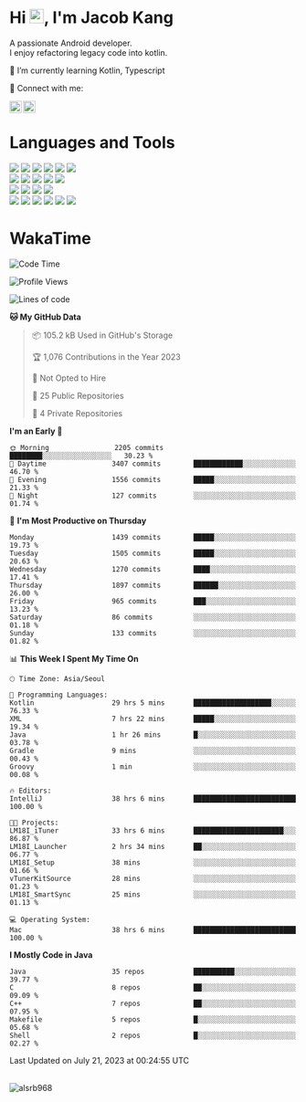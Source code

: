 # Hi <img src="https://media.giphy.com/media/hvRJCLFzcasrR4ia7z/giphy.gif" width="25px">, I'm Jacob Kang
A passionate Android developer.
</br>
I enjoy refactoring legacy code into kotlin.

🌱 I’m currently learning Kotlin, Typescript

🤝 Connect with me:

<a href="https://www.linkedin.com/in/minkyu-kang-b7477b1b2/"><img align="left" src="https://raw.githubusercontent.com/yushi1007/yushi1007/main/images/linkedin.svg" alt="Minkyu Kang | LinkedIn" width="21px"/></a>
<a href="https://www.instagram.com/_jacob_kang/"><img align="left" src="https://raw.githubusercontent.com/yushi1007/yushi1007/main/images/instagram.svg" alt="Jacob Kang | Instagram" width="21px"/></a>

</br>

# Languages and Tools

<div align="left">
<img src="https://img.shields.io/badge/java-007396?logo=java&logoColor=white"/>
<img src="https://img.shields.io/badge/kotlin-7F52FF?logo=kotlin&logoColor=white"/>
<img src="https://img.shields.io/badge/python-3776AB?logo=python&logoColor=white"/>
<img src="https://img.shields.io/badge/bash shell-4EAA25?logo=gnubash&logoColor=white"/>
<img src="https://img.shields.io/badge/c-A8B9CC?logo=c&logoColor=white"/>
<img src="https://img.shields.io/badge/c++-00599C?logo=c%2b%2b&logoColor=white"/>
</div>
<div align="left">
<img src="https://img.shields.io/badge/git-F05032?logo=git&logoColor=white"/>
<img src="https://img.shields.io/badge/github-181717?logo=github&logoColor=white"/>
<img src="https://img.shields.io/badge/mysql-4479A1?logo=mysql&logoColor=white"/>
<img src="https://img.shields.io/badge/sqlite-003B57?logo=sqlite&logoColor=white"/>
<img src="https://img.shields.io/badge/amazon AWS-232F3E?logo=amazonaws&logoColor=white"/>
</div>
<div align="left">
<img src="https://img.shields.io/badge/android-3DDC84?logo=android&logoColor=white"/>
<img src="https://img.shields.io/badge/linux-FCC624?logo=linux&logoColor=white"/>
<img src="https://img.shields.io/badge/flask-000000?logo=flask&logoColor=white"/>
<img src="https://img.shields.io/badge/arduino-00979D?logo=arduino&logoColor=white"/>
</div>
<div align="left">
<img src="https://img.shields.io/badge/slack-4A154B?logo=slack&logoColor=white"/>
<img src="https://img.shields.io/badge/notion-000000?logo=notion&logoColor=white"/>
<img src="https://img.shields.io/badge/jira-0052CC?logo=jira&logoColor=white"/>
<img src="https://img.shields.io/badge/postman-FF6C37?logo=postman&logoColor=white"/>
<img src="https://img.shields.io/badge/intellij-000000?logo=intellijidea&logoColor=white"/>
<img src="https://img.shields.io/badge/pycharm-000000?logo=pycharm&logoColor=white"/>
</div>

# WakaTime

<!--START_SECTION:waka-->
![Code Time](http://img.shields.io/badge/Code%20Time-2%2C784%20hrs%2032%20mins-blue)

![Profile Views](http://img.shields.io/badge/Profile%20Views-0-blue)

![Lines of code](https://img.shields.io/badge/From%20Hello%20World%20I%27ve%20Written-4.8%20million%20lines%20of%20code-blue)

**🐱 My GitHub Data** 

> 📦 105.2 kB Used in GitHub's Storage 
 > 
> 🏆 1,076 Contributions in the Year 2023
 > 
> 🚫 Not Opted to Hire
 > 
> 📜 25 Public Repositories 
 > 
> 🔑 4 Private Repositories 
 > 
**I'm an Early 🐤** 

```text
🌞 Morning                2205 commits        ████████░░░░░░░░░░░░░░░░░   30.23 % 
🌆 Daytime                3407 commits        ████████████░░░░░░░░░░░░░   46.70 % 
🌃 Evening                1556 commits        █████░░░░░░░░░░░░░░░░░░░░   21.33 % 
🌙 Night                  127 commits         ░░░░░░░░░░░░░░░░░░░░░░░░░   01.74 % 
```
📅 **I'm Most Productive on Thursday** 

```text
Monday                   1439 commits        █████░░░░░░░░░░░░░░░░░░░░   19.73 % 
Tuesday                  1505 commits        █████░░░░░░░░░░░░░░░░░░░░   20.63 % 
Wednesday                1270 commits        ████░░░░░░░░░░░░░░░░░░░░░   17.41 % 
Thursday                 1897 commits        ██████░░░░░░░░░░░░░░░░░░░   26.00 % 
Friday                   965 commits         ███░░░░░░░░░░░░░░░░░░░░░░   13.23 % 
Saturday                 86 commits          ░░░░░░░░░░░░░░░░░░░░░░░░░   01.18 % 
Sunday                   133 commits         ░░░░░░░░░░░░░░░░░░░░░░░░░   01.82 % 
```


📊 **This Week I Spent My Time On** 

```text
🕑︎ Time Zone: Asia/Seoul

💬 Programming Languages: 
Kotlin                   29 hrs 5 mins       ███████████████████░░░░░░   76.33 % 
XML                      7 hrs 22 mins       █████░░░░░░░░░░░░░░░░░░░░   19.34 % 
Java                     1 hr 26 mins        █░░░░░░░░░░░░░░░░░░░░░░░░   03.78 % 
Gradle                   9 mins              ░░░░░░░░░░░░░░░░░░░░░░░░░   00.43 % 
Groovy                   1 min               ░░░░░░░░░░░░░░░░░░░░░░░░░   00.08 % 

🔥 Editors: 
IntelliJ                 38 hrs 6 mins       █████████████████████████   100.00 % 

🐱‍💻 Projects: 
LM18I_iTuner             33 hrs 6 mins       ██████████████████████░░░   86.87 % 
LM18I_Launcher           2 hrs 34 mins       ██░░░░░░░░░░░░░░░░░░░░░░░   06.77 % 
LM18I_Setup              38 mins             ░░░░░░░░░░░░░░░░░░░░░░░░░   01.66 % 
vTunerKitSource          28 mins             ░░░░░░░░░░░░░░░░░░░░░░░░░   01.23 % 
LM18I_SmartSync          25 mins             ░░░░░░░░░░░░░░░░░░░░░░░░░   01.13 % 

💻 Operating System: 
Mac                      38 hrs 6 mins       █████████████████████████   100.00 % 
```

**I Mostly Code in Java** 

```text
Java                     35 repos            ██████████░░░░░░░░░░░░░░░   39.77 % 
C                        8 repos             ██░░░░░░░░░░░░░░░░░░░░░░░   09.09 % 
C++                      7 repos             ██░░░░░░░░░░░░░░░░░░░░░░░   07.95 % 
Makefile                 5 repos             █░░░░░░░░░░░░░░░░░░░░░░░░   05.68 % 
Shell                    2 repos             █░░░░░░░░░░░░░░░░░░░░░░░░   02.27 % 
```




 Last Updated on July 21, 2023 at 00:24:55 UTC
<!--END_SECTION:waka-->

</br>

<div align="left">
<img align="left" src="https://github-readme-stats.vercel.app/api/top-langs?username=alsrb968&show_icons=true&locale=en&layout=compact&theme=dark" alt="alsrb968" />
</div>
